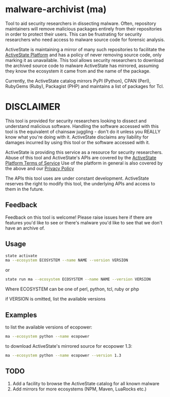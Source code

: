 # malware-archivist (ma)
Tool to aid security researchers in dissecting malware.  Often,
repository maintainers will remove malicious packages entirely from their
repositories in order to protect their users.  This can be frustrating
for security researchers who need access to malware source code for
forensic analysis.

ActiveState is maintaining a mirror of many such repositories to
facilitate the [ActiveState Platform](https://platform.activestate.com/)
and has a policy of never removing source code, only marking it as
unavailable.  This tool allows security researchers to download the
archived source code to malware ActiveState has mirrored, assuming they
know the ecosystem it came from and the name of the package.

Currently, the ActiveState catalog mirrors PyPI (Python), CPAN (Perl),
RubyGems (Ruby), Packagist (PHP) and maintains a list of packages for Tcl.

# DISCLAIMER
This tool is provided for security researchers looking to dissect and
understand malicious software.  Handling the software accessed with
this tool is the equivalent of chainsaw juggling - don't do it unless
you REALLY know what you're doing with it.  ActiveState disclaims any
liability for damages incurred by using this tool or the software accessed
with it.

ActiveState is providing this service as a resource for
security researchers.  Abuse of this tool and ActiveState's
APIs are covered by the [ActiveState Platform Terms of
Service](https://www.activestate.com/support/platform-terms-of-service/)
Use of the platform in general is also covered by the above and our
[Privacy Policy](https://www.activestate.com/company/privacy-policy/)

The APIs this tool uses are under constant development.  ActiveState
reserves the right to modify this tool, the underlying APIs and access
to them in the future.

## Feedback
Feedback on this tool is welcome!  Please raise issues here if there are
features you'd like to see or there's malware you'd like to see that we
don't have an archive of.

## Usage

```bash
state activate
ma --ecosystem ECOSYSTEM --name NAME --version VERSION
```
or
```bash
state run ma --ecosystem ECOSYSTEM --name NAME --version VERSION
```
Where ECOSYSTEM can be one of perl, python, tcl, ruby or php

if VERSION is omitted, list the available versions

## Examples

to list the available versions of ecopower:
```bash
ma --ecosystem python --name ecopower
```

to download ActiveState's mirrored source for ecopower 1.3:
```bash
ma --ecosystem python --name ecopower --version 1.3
```

## TODO
1. Add a facility to browse the ActiveState catalog for all known malware
2. Add mirrors for more ecosystems (NPM, Maven, LuaRocks etc.)
